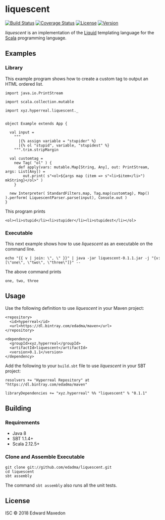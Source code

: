 liquescent
==========

[![Build Status](https://www.travis-ci.org/edadma/liquescent.svg?branch=master)](https://www.travis-ci.org/edadma/liquescent)
[![Coverage Status](https://coveralls.io/repos/github/edadma/liquescent/badge.svg?branch=master)](https://coveralls.io/github/edadma/liquescent?branch=master)
[![License](https://img.shields.io/badge/license-ISC-blue.svg)](https://opensource.org/licenses/ISC)
[![Version](https://img.shields.io/badge/latest_release-v0.1.1-orange.svg)](https://github.com/edadma/liquescent/releases/tag/v0.1.1)

*liquescent* is an implementation of the [Liquid](https://shopify.github.io/liquid/) templating language for the [Scala](http://scala-lang.org) programming language.


Examples
--------

### Library

This example program shows how to create a custom tag to output an HTML ordered list.

	import java.io.PrintStream

	import scala.collection.mutable

	import xyz.hyperreal.liquescent._


	object Example extends App {

      val input =
        """
          |{% assign variable = "stupider" %}
          |{% ol "stupid", variable, "stupidest" %}
        """.trim.stripMargin

      val customtag =
        new Tag( "ol" ) {
          def apply(vars: mutable.Map[String, Any], out: PrintStream, args: List[Any]) =
            out.print( s"<ol>${args map (item => s"<li>$item</li>") mkString}</ol>" )
        }

      new Interpreter( StandardFilters.map, Tag.map(customtag), Map() ).perform( LiquescentParser.parse(input), Console.out )
	}

This program prints

	<ol><li>stupid</li><li>stupider</li><li>stupidest</li></ol>


### Executable

This next example shows how to use *liquescent* as an executable on the command line.

	echo "{{ v | join: \", \" }}" | java -jar liquescent-0.1.1.jar -j "{v: [\"one\", \"two\", \"three\"]}" --

The above command prints

	one, two, three


Usage
-----

Use the following definition to use *liquescent* in your Maven project:

	<repository>
	  <id>hyperreal</id>
	  <url>https://dl.bintray.com/edadma/maven</url>
	</repository>

	<dependency>
	  <groupId>xyz.hyperreal</groupId>
	  <artifactId>liquescent</artifactId>
	  <version>0.1.1</version>
	</dependency>

Add the following to your `build.sbt` file to use *liquescent* in your SBT project:

	resolvers += "Hyperreal Repository" at "https://dl.bintray.com/edadma/maven"

	libraryDependencies += "xyz.hyperreal" %% "liquescent" % "0.1.1"


Building
--------

### Requirements

- Java 8
- SBT 1.1.4+
- Scala 2.12.5+

### Clone and Assemble Executable

	git clone git://github.com/edadma/liquescent.git
	cd liquescent
	sbt assembly

The command `sbt assembly` also runs all the unit tests.


License
-------

ISC © 2018 Edward Maxedon